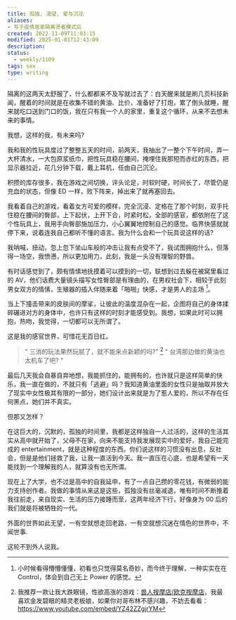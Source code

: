 ```yaml
---
title: 孤独, 渴望, 爱与沉沦
aliases: 
- 写于疫情居家隔离贤者模式后
created: 2022-11-09T11:03:15
modified: 2025-01-01T12:43:09
description: 
status:
  - weekly/1109
tags: sex
type: writing
---
```


隔离的这两天太舒服了，什么都都来不及写就过去了：白天醒来就是刷几页科技新闻，醒着的时间就是在收集不错的黄油、比价，准备好了打炮，累了倒头就睡，醒来就吃口送到门口的饭，我在只有我一个人的家里，重复这个循环，从来不去想未来的事情。

我想，这样的我，有未来吗?

我和我的性玩具度过了整整五天的时间，前两天，我抽出了一整个下午时间，弄一大杯清水，一大包原浆纸巾，把性玩具稳在腰间，掩埋住我那短而赤红的东西，把显示器拉近，花几分钟下载，戴上耳机，任由自己沉沦。

积攒的库存很多，我在游戏之间切换，评头论足，时软时硬，时间长了，尽管仍是充血的状态，但像 ED 一样，败下阵来，掉出来了就再塞回去。

我看着自己的游戏，看着女方可爱的模样，完全沉浸、定格在了那个时刻，双手托住稳在腰间的臀部，上下起伏，上开下合，时紧时松，全部的感官，都依附在了这个性玩具上，我用手向臀部施加压力，小心翼翼地控制自己的感觉。临界快感就就停下来，说着连我自己都听不懂的语言。我为什么会和一个玩具说这样的话?

我呐喊，扭动，忽上忽下坐山车般的冲击让我有点受不了，我试图拥抱什么，但落得一场空，我愤懑，所以更加用力，此刻，我是一头没有理智的野兽。

有时话感觉到了，颇有情愫地抚摸着可以摸到的一切，联想到过去躲在被窝里看过的 AV，他们话费大量镜头描写女性臀部是有理由的，在男权社会下，相较于此刻男女双方的情愫，生殖器的插入伴随来着「啪啪」快感，才是男人的主场 [^av_scence]。

当上下撞击带来的皮肤间的摩挲，让彼此的温度混杂在一起，企图将自己的身体揉碎碾进对方的身体中，也许只有这样的时刻才能感受到。我想，如果此时可以拥抱，热吻，我觉得，一切都可以无所谓了。

这是我的感官世界，可惜花无百日红。

> " 三消的玩法果然玩腻了，就不能来点新颖的吗?" [^star-galgame]
> " 台湾那边做的黄油也太机车了吧? "

最后几天我会自暴自弃地想，我能抓住的，能拥有的，也许就只是这样简单的快乐，我一直在做的，不就只有「逃避」吗？我知道黄油里面的女性只是抽取并放大了现实中女性极其有限的一部分，她们设计出来就是为了惹人爱的，所以不存在任何黑点，她们并不真实。

但那又怎样？

在这巨大的，沉默的，孤独的时间里，我都是这样独自一人过活的，这样的生活其实从高中就开始了，父母不在家，向来不能支持我发展现实中的爱好，我自己能完成的 entertainment，就是这种程度的东西。你们说这样的习惯没有出息，反社会，但是是他们拯救了我，让我一直活到今天。我一直压在心底，也是希望有一天能找到一个理解我的人，就算没有也无所谓。

现在上了大学，也不过是高中的自我延申，有了一点自己攒的零花钱，有微弱的能力支持创作者。我做的事情从来这是这些，孤独没有丝毫减退，唯有时间不断推着我往前走，来自现实、生活的压力接踵而至，这两年经济下行，好像身为 00 后的我们就是将被牺牲的一代。

外面的世界如此无望，一有空就想走回老路，一有空就想沉迷在情色的世界中，不闻世事.

这轮不到外人说我。

[^av_scence]: 小时候看得懵懵懂懂，初看也只觉得莫名奇妙，而今终于理解，一种实实在在 Control，体会到自己无上 Power 的感觉。
[^star-galgame]: 我推荐一款让我大跌眼镜，性欲高涨的游戏：[兽人按摩店/欧克按摩店](https://store.steampowered.com/app/1129540/)，我最喜欢金发碧眼的精灵老板娘，如果你对哥布林不感兴趣，不妨去看看：https://www.youtube.com/embed/YZ42ZZgjrYM
